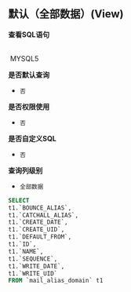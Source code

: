 ## 默认（全部数据）(View) <!-- {docsify-ignore-all} -->



<p class="panel-title"><b>查看SQL语句</b></p>
<br>

<el-row>
&nbsp;<el-tag @click="MYSQL5 = true">MYSQL5</el-tag>
</el-row>

<br>
<p class="panel-title"><b>是否默认查询</b></p>

* `否`

<p class="panel-title"><b>是否权限使用</b></p>

* `否`

<p class="panel-title"><b>是否自定义SQL</b></p>

* `否`

<p class="panel-title"><b>查询列级别</b></p>

* `全部数据`






<el-dialog v-model="MYSQL5" title="MYSQL5">

```sql
SELECT
t1.`BOUNCE_ALIAS`,
t1.`CATCHALL_ALIAS`,
t1.`CREATE_DATE`,
t1.`CREATE_UID`,
t1.`DEFAULT_FROM`,
t1.`ID`,
t1.`NAME`,
t1.`SEQUENCE`,
t1.`WRITE_DATE`,
t1.`WRITE_UID`
FROM `mail_alias_domain` t1 


```

</el-dialog>

<script>
 const { createApp } = Vue
  createApp({
    data() {
      return {
                MYSQL5 : false
        
      }
    },
    methods: {
    }
  }).use(ElementPlus).mount('#app')
</script>